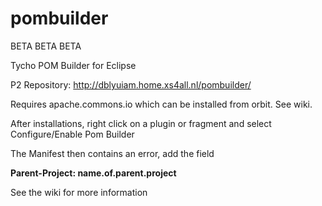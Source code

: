 pombuilder
==========

BETA BETA BETA

Tycho POM Builder for Eclipse 

P2 Repository: http://dblyuiam.home.xs4all.nl/pombuilder/

Requires apache.commons.io which can be installed from orbit. See wiki.

After installations, right click on a plugin or fragment and select Configure/Enable Pom Builder

The Manifest then contains an error, add the field 

<b>Parent-Project: name.of.parent.project</b>


See the wiki for more information
